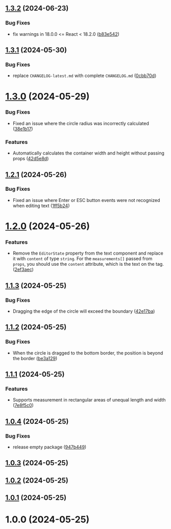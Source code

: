 ## [1.3.2](https://github.com/YMNNs/react-measurements-ts/compare/v1.3.1...v1.3.2) (2024-06-23)

### Bug Fixes

- fix warnings in 18.0.0 <= React < 18.2.0 ([b83e542](https://github.com/YMNNs/react-measurements-ts/commit/b83e542fed428ef7248fcfd19ac624ffb1210e70))

## [1.3.1](https://github.com/YMNNs/react-measurements-ts/compare/v1.3.0...v1.3.1) (2024-05-30)

### Bug Fixes

- replace `CHANGELOG-latest.md` with complete `CHANGELOG.md` ([0cbb70d](https://github.com/YMNNs/react-measurements-ts/commit/0cbb70dbb277606ccdc07e8290f5f58a1393ec00))

# [1.3.0](https://github.com/YMNNs/react-measurements-ts/compare/v1.2.1...v1.3.0) (2024-05-29)

### Bug Fixes

- Fixed an issue where the circle radius was incorrectly calculated ([38e1b17](https://github.com/YMNNs/react-measurements-ts/commit/38e1b178be0788373a6f517eaa07e706dde4e28d))

### Features

- Automatically calculates the container width and height without passing props ([42d5e8d](https://github.com/YMNNs/react-measurements-ts/commit/42d5e8d21ab251636167a1efa1c9e54ab975e99b))

## [1.2.1](https://github.com/YMNNs/react-measurements-ts/compare/v1.2.0...v1.2.1) (2024-05-26)

### Bug Fixes

- Fixed an issue where Enter or ESC button events were not recognized when editing text ([1ff5b24](https://github.com/YMNNs/react-measurements-ts/commit/1ff5b2449b0b5d463610b291798666eeb7cdabce))

# [1.2.0](https://github.com/YMNNs/react-measurements-ts/compare/v1.1.3...v1.2.0) (2024-05-26)

### Features

- Remove the `EditorState` property from the text component and replace it with `content` of type `string`. For the `measurements[]` passed from `props`, you should use the `content` attribute, which is the text on the tag. ([2ef3aec](https://github.com/YMNNs/react-measurements-ts/commit/2ef3aec64862f9ed761cdcfeb52a9d87685aeaee))

## [1.1.3](https://github.com/YMNNs/react-measurements-ts/compare/v1.1.2...v1.1.3) (2024-05-25)

### Bug Fixes

- Dragging the edge of the circle will exceed the boundary ([42e17ba](https://github.com/YMNNs/react-measurements-ts/commit/42e17bac317879514ff7f0be18139b40ff27a687))

## [1.1.2](https://github.com/YMNNs/react-measurements-ts/compare/v1.1.1...v1.1.2) (2024-05-25)

### Bug Fixes

- When the circle is dragged to the bottom border, the position is beyond the border ([be3a129](https://github.com/YMNNs/react-measurements-ts/commit/be3a1296d7caceb51b2aa79be15ff81863b9af13))

## [1.1.1](https://github.com/YMNNs/react-measurements-ts/compare/v1.0.4...v1.1.1) (2024-05-25)

### Features

- Supports measurement in rectangular areas of unequal length and width ([7e8f5c0](https://github.com/YMNNs/react-measurements-ts/commit/7e8f5c0c9d5f5133463ed984b6e7f58f83ec84af))

## [1.0.4](https://github.com/YMNNs/react-measurements-ts/compare/v1.0.3...v1.0.4) (2024-05-25)

### Bug Fixes

- release empty package ([947b449](https://github.com/YMNNs/react-measurements-ts/commit/947b449fa2c905b23e5520be83d383cae4108e9f))

## [1.0.3](https://github.com/YMNNs/react-measurements-ts/compare/v1.0.2...v1.0.3) (2024-05-25)

## [1.0.2](https://github.com/YMNNs/react-measurements-ts/compare/v1.0.1...v1.0.2) (2024-05-25)

## [1.0.1](https://github.com/YMNNs/react-measurements-ts/compare/v1.0.0...v1.0.1) (2024-05-25)

# 1.0.0 (2024-05-25)
